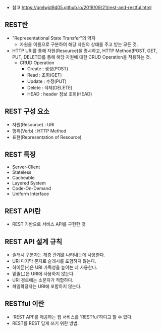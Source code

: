 - 참고 https://gmlwjd9405.github.io/2018/09/21/rest-and-restful.html

## REST란

- "Representational State Transfer"의 약자
  - 자원을 이름으로 구분하여 해당 자원의 상태를 주고 받는 모든 것.
- HTTP URI를 통해 자원(Resource)을 명시하고, HTTP Method(POST, GET, PUT, DELETE)를 통해 해당 자원에 대한 CRUD Operation을 적용하는 것.
  - CRUD Operation
    - Create : 생성(POST)
    - Read : 조회(GET)
    - Update : 수정(PUT)
    - Delete : 삭제(DELETE)
    - HEAD : header 정보 조회(HEAD)

## REST 구성 요소

- 자원(Resource) : URI
- 행위(Verb) : HTTP Method
- 표현(Representation of Resource)

## REST 특징

- Server-Client
- Stateless
- Cacheable
- Layered System
- Code-On-Demand
- Uniform Interface

## REST API란

- REST 기반으로 서비스 API를 구현한 것

## REST API 설계 규칙

- 슬래시 구분자는 계층 관계를 나타내는데 사용한다.
- URI 마지막 문자로 슬래시를 포함하지 않는다.
- 하이픈(-)은 URI 가독성을 높이는 데 사용한다.
- 밑줄(\_)은 URI에 사용하지 않는다.
- URI 경로에는 소문자가 적합하다.
- 파일확장자는 URI에 포함하지 않는다.

## RESTful 이란

- 'REST API'를 제공하는 웹 서비스를 'RESTful'하다고 할 수 있다.
- REST를 REST 답게 쓰기 위한 방법.
